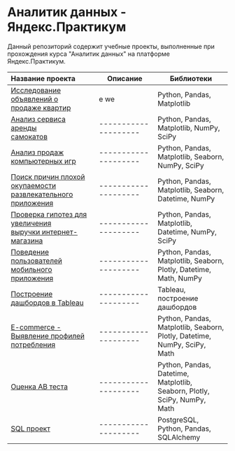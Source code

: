 # Аналитик данных - Яндекс.Практикум

Данный репозиторий содержит учебные проекты, выполненные при прохождения курса "Аналитик данных" на платформе Яндекс.Практикум.

|Название проекта         | Описание           | Библиотеки          |
|:------------------------|--------------------|---------------------|
|[Исследование объявлений о <br>продаже квартир](https://github.com/EkaterinaKitsiuk/data_analyst/tree/main/%D0%98%D1%81%D1%81%D0%BB%D0%B5%D0%B4%D0%BE%D0%B2%D0%B0%D1%82%D0%B5%D0%BB%D1%8C%D1%81%D0%BA%D0%B8%D0%B9%20%D0%B0%D0%BD%D0%B0%D0%BB%D0%B8%D0%B7%20%D0%B4%D0%B0%D0%BD%D0%BD%D1%8B%D1%85)  |e we                |Python, Pandas, Matplotlib|
|[Анализ сервиса аренды <br>самокатов](https://github.com/EkaterinaKitsiuk/data_analyst/tree/main/%D0%90%D0%BD%D0%B0%D0%BB%D0%B8%D0%B7%20%D1%81%D0%B5%D1%80%D0%B2%D0%B8%D1%81%D0%B0%20%D0%B0%D1%80%D0%B5%D0%BD%D0%B4%D1%8B%20%D1%81%D0%B0%D0%BC%D0%BE%D0%BA%D0%B0%D1%82%D0%BE%D0%B2)|--------------------|Python, Pandas, Matplotlib, NumPy, <br>SciPy|
|[Анализ продаж компьютерных игр](https://github.com/EkaterinaKitsiuk/data_analyst/tree/main/%D0%90%D0%BD%D0%B0%D0%BB%D0%B8%D0%B7%20%D0%BF%D1%80%D0%BE%D0%B4%D0%B0%D0%B6%20%D0%BA%D0%BE%D0%BC%D0%BF%D1%8C%D1%8E%D1%82%D0%B5%D1%80%D0%BD%D1%8B%D1%85%20%D0%B8%D0%B3%D1%80)|--------------------|Python, Pandas, Matplotlib, Seaborn, <br>NumPy, SciPy|
|[Поиск причин плохой окупаемости <br>развлекательного приложения](https://github.com/EkaterinaKitsiuk/data_analyst/tree/main/%D0%90%D0%BD%D0%B0%D0%BB%D0%B8%D0%B7%20%D0%B1%D0%B8%D0%B7%D0%BD%D0%B5%D1%81-%D0%BF%D0%BE%D0%BA%D0%B0%D0%B7%D0%B0%D1%82%D0%B5%D0%BB%D0%B5%D0%B9)|--------------------|Python, Pandas, Matplotlib, Seaborn, <br>Datetime, NumPy|
|[Проверка гипотез для увеличения <br>выручки интернет-магазина](https://github.com/EkaterinaKitsiuk/data_analyst/tree/main/%D0%9F%D1%80%D0%BE%D0%B2%D0%B5%D1%80%D0%BA%D0%B0%20%D0%B3%D0%B8%D0%BF%D0%BE%D1%82%D0%B5%D0%B7%20%D0%B4%D0%BB%D1%8F%20%D1%83%D0%B2%D0%B5%D0%BB%D0%B8%D1%87%D0%B5%D0%BD%D0%B8%D1%8F%20%D0%B2%D1%8B%D1%80%D1%83%D1%87%D0%BA%D0%B8%20%D0%B8%D0%BD%D1%82%D0%B5%D1%80%D0%BD%D0%B5%D1%82-%D0%BC%D0%B0%D0%B3%D0%B0%D0%B7%D0%B8%D0%BD%D0%B0)|--------------------|Python, Pandas, Matplotlib, <br>Datetime, NumPy, SciPy|
|[Поведение пользователей <br>мобильного приложения](https://github.com/EkaterinaKitsiuk/data_analyst/tree/main/%D0%9F%D0%BE%D0%B2%D0%B5%D0%B4%D0%B5%D0%BD%D0%B8%D0%B5%20%D0%BF%D0%BE%D0%BB%D1%8C%D0%B7%D0%BE%D0%B2%D0%B0%D1%82%D0%B5%D0%BB%D0%B5%D0%B9%20%D0%BC%D0%BE%D0%B1%D0%B8%D0%BB%D1%8C%D0%BD%D0%BE%D0%B3%D0%BE%20%D0%BF%D1%80%D0%B8%D0%BB%D0%BE%D0%B6%D0%B5%D0%BD%D0%B8%D1%8F)|--------------------|Python, Pandas, Matplotlib, Seaborn, <br>Plotly, Datetime, Math, NumPy|
|[Построение дашбордов в Tableau](https://github.com/EkaterinaKitsiuk/data_analyst/tree/main/%D0%9F%D0%BE%D1%81%D1%82%D1%80%D0%BE%D0%B5%D0%BD%D0%B8%D0%B5%20%D0%B4%D0%B0%D1%88%D0%B1%D0%BE%D1%80%D0%B4%D0%BE%D0%B2%20%D0%B2%20Tableau)|--------------------|Tableau, построение дашбордов|
|[E-commerce - Выявление профилей <br>потребления](https://github.com/EkaterinaKitsiuk/data_analyst/tree/main/E-commerce%20-%20%D0%92%D1%8B%D1%8F%D0%B2%D0%BB%D0%B5%D0%BD%D0%B8%D0%B5%20%D0%BF%D1%80%D0%BE%D1%84%D0%B8%D0%BB%D0%B5%D0%B9%20%D0%BF%D0%BE%D1%82%D1%80%D0%B5%D0%B1%D0%BB%D0%B5%D0%BD%D0%B8%D1%8F)|--------------------|Python, Pandas, Matplotlib, Seaborn, <br>Plotly, Datetime, NumPy, SciPy, Math|
|[Оценка AB теста](https://github.com/EkaterinaKitsiuk/data_analyst/tree/main/%D0%9E%D1%86%D0%B5%D0%BD%D0%BA%D0%B0%20AB%20%D1%82%D0%B5%D1%81%D1%82%D0%B0)|--------------------|Python, Pandas, Datetime, Matplotlib, <br>Seaborn, Plotly, SciPy, NumPy, Math|
|[SQL проект](https://github.com/EkaterinaKitsiuk/data_analyst/tree/main/SQL%20%D0%BF%D1%80%D0%BE%D0%B5%D0%BA%D1%82)|--------------------|PostgreSQL, Python, Pandas, <br>SQLAlchemy|

